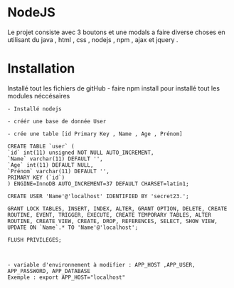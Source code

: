 
# NodeJS

Le projet consiste avec 3 boutons et une modals a faire diverse choses en utilisant du java , html , css , nodejs , npm , ajax et jquery .

# Installation

Installé tout les fichiers de gitHub 
    - faire npm install pour installé tout les modules néccésaires 

    - Installé nodejs

    - créér une base de donnée User 
    
    - crée une table [id Primary Key , Name , Age , Prénom]

    CREATE TABLE `user` (
    `id` int(11) unsigned NOT NULL AUTO_INCREMENT,
    `Name` varchar(11) DEFAULT '',
    `Age` int(11) DEFAULT NULL,
    `Prénom` varchar(11) DEFAULT '',
    PRIMARY KEY (`id`)
    ) ENGINE=InnoDB AUTO_INCREMENT=37 DEFAULT CHARSET=latin1;

    CREATE USER 'Name'@'localhost' IDENTIFIED BY 'secret23.';

    GRANT LOCK TABLES, INSERT, INDEX, ALTER, GRANT OPTION, DELETE, CREATE
    ROUTINE, EVENT, TRIGGER, EXECUTE, CREATE TEMPORARY TABLES, ALTER
    ROUTINE, CREATE VIEW, CREATE, DROP, REFERENCES, SELECT, SHOW VIEW,
    UPDATE ON `Name`.* TO 'Name'@'localhost';

    FLUSH PRIVILEGES;



    - variable d'environnement à modifier : APP_HOST ,APP_USER, 
    APP_PASSWORD, APP_DATABASE 
    Exemple : export APP_HOST="localhost"

    
